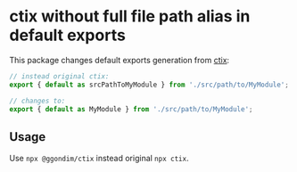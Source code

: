 # ctix without full file path alias in default exports

This package changes default exports generation from [ctix](https://github.com/imjuni/ctix):

```typescript
// instead original ctix:
export { default as srcPathToMyModule } from './src/path/to/MyModule';

// changes to:
export { default as MyModule } from './src/path/to/MyModule';
```

## Usage

Use `npx @ggondim/ctix` instead original `npx ctix`.